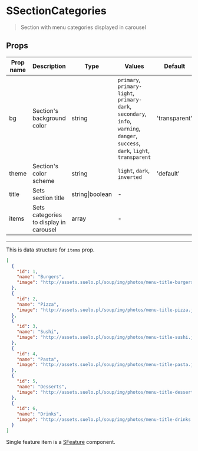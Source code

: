 # SSectionCategories

> Section with menu categories displayed in carousel

## Props

| Prop name | Description                            | Type            | Values                                                                                                                          | Default       |
| --------- | -------------------------------------- | --------------- | ------------------------------------------------------------------------------------------------------------------------------- | ------------- |
| bg        | Section's background color             | string          | `primary`, `primary-light`, `primary-dark`, `secondary`, `info`, `warning`, `danger`, `success`, `dark`, `light`, `transparent` | 'transparent' |
| theme     | Section's color scheme                 | string          | `light`, `dark`, `inverted`                                                                                                     | 'default'     |
| title     | Sets section title                     | string\|boolean | -                                                                                                                               |               |
| items     | Sets categories to display in carousel | array           | -                                                                                                                               |               |

---

This is data structure for `items` prop.

```json
[
  {
    "id": 1,
    "name": "Burgers",
    "image": "http://assets.suelo.pl/soup/img/photos/menu-title-burgers.jpg"
  },
  {
    "id": 2,
    "name": "Pizza",
    "image": "http://assets.suelo.pl/soup/img/photos/menu-title-pizza.jpg"
  },
  {
    "id": 3,
    "name": "Sushi",
    "image": "http://assets.suelo.pl/soup/img/photos/menu-title-sushi.jpg"
  },
  {
    "id": 4,
    "name": "Pasta",
    "image": "http://assets.suelo.pl/soup/img/photos/menu-title-pasta.jpg"
  },
  {
    "id": 5,
    "name": "Desserts",
    "image": "http://assets.suelo.pl/soup/img/photos/menu-title-desserts.jpg"
  },
  {
    "id": 6,
    "name": "Drinks",
    "image": "http://assets.suelo.pl/soup/img/photos/menu-title-drinks.jpg"
  }
]
```

Single feature item is a [SFeature](../SFeature/SFeature.html) component.
